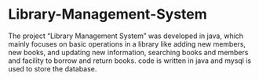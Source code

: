 # Library-Management-System
The project “Library Management System” was developed in java, which mainly focuses on basic operations in a library like adding new members, new books, and updating new information, searching books and members and facility to borrow and return books. code is written in java and mysql is used to store the database.
